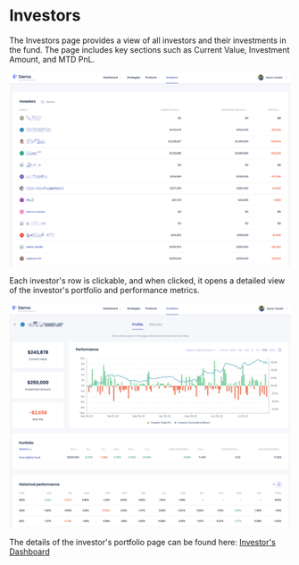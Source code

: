 # Investors

The Investors page provides a view of all investors and their investments in the fund. The page includes key sections such as Current Value, Investment Amount, and MTD PnL.

![Products](../images/managers-investors.png)

Each investor's row is clickable, and when clicked, it opens a detailed view of the investor's portfolio and performance metrics.

![Investor's Page](../images/managers-investors-portfolio.png)

The details of the investor's portfolio page can be found here: [Investor's Dashboard](../investor/dashboard.md)
